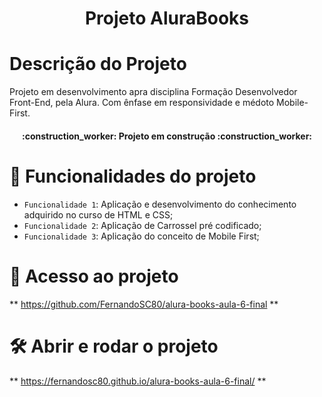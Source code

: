 
<h1 align="center">Projeto AluraBooks</h1>

# Descrição do Projeto

Projeto em desenvolvimento apra disciplina Formação Desenvolvedor Front-End, pela Alura. Com ênfase em responsividade e médoto Mobile-First. 

<h4 align="center"> 
    :construction_worker: Projeto em construção  :construction_worker:
</h4>

# :hammer: Funcionalidades do projeto

- `Funcionalidade 1`: Aplicação e desenvolvimento do conhecimento adquirido no curso de HTML e CSS;
- `Funcionalidade 2`: Aplicação de Carrossel pré codificado;
- `Funcionalidade 3`: Aplicação do conceito de Mobile First;

# 📁 Acesso ao projeto

**  https://github.com/FernandoSC80/alura-books-aula-6-final **

# 🛠️ Abrir e rodar o projeto

** https://fernandosc80.github.io/alura-books-aula-6-final/ **

